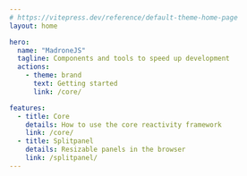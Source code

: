 ```yaml
---
# https://vitepress.dev/reference/default-theme-home-page
layout: home

hero:
  name: "MadroneJS"
  tagline: Components and tools to speed up development
  actions:
    - theme: brand
      text: Getting started
      link: /core/

features:
  - title: Core
    details: How to use the core reactivity framework
    link: /core/
  - title: Splitpanel
    details: Resizable panels in the browser
    link: /splitpanel/
---
```


